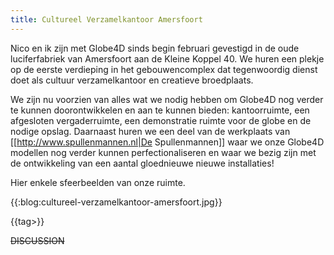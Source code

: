 ```yaml
---
title: Cultureel Verzamelkantoor Amersfoort
---
```

Nico en ik zijn met Globe4D sinds begin februari gevestigd in de oude luciferfabriek van Amersfoort aan de Kleine Koppel 40. We huren een plekje op de eerste verdieping in het gebouwencomplex dat tegenwoordig dienst doet als cultuur verzamelkantoor en creatieve broedplaats.

We zijn nu voorzien van alles wat we nodig hebben om Globe4D nog verder te kunnen doorontwikkelen en aan te kunnen bieden:  kantoorruimte, een afgesloten  vergaderruimte, een demonstratie ruimte voor de globe en de nodige opslag. Daarnaast huren we een deel van de werkplaats van [[http://www.spullenmannen.nl|De Spullenmannen]] waar we onze Globe4D modellen nog verder kunnen perfectionaliseren en waar we bezig zijn met de ontwikkeling van een aantal gloednieuwe nieuwe installaties!

Hier enkele sfeerbeelden van onze ruimte.

{{:blog:cultureel-verzamelkantoor-amersfoort.jpg}}



{{tag>}}


~~DISCUSSION~~

